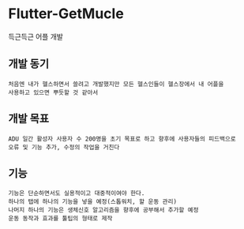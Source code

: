# Flutter-GetMucle
득근득근 어플 개발 

## 개발 동기
```
처음엔 내가 헬스하면서 쓸려고 개발했지만 모든 헬스인들이 헬스장에서 내 어플을 
사용하고 있으면 뿌듯할 것 같아서
```

## 개발 목표
```
ADU 일간 활성자 사용자 수 200명을 초기 목표로 하고 향후에 사용자들의 피드백으로
오류 및 기능 추가, 수정의 작업을 거친다
```

## 기능
```
기능은 단순하면서도 실용적이고 대중적이여야 한다.
하나의 탭에 하나의 기능을 넣을 예정(스톱워치, 할 운동 관리)
나머지 하나의 기능은 생체신호 알고리즘을 향후에 공부해서 추가할 예정
운동 동작과 효과를 툴팁의 형태로 제작
```
